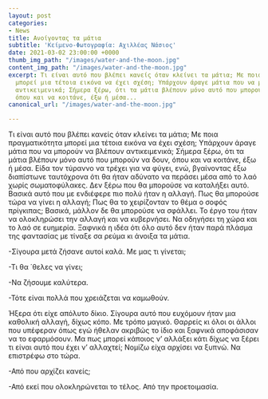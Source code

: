 ```yaml
---
layout: post
categories:
- News
title: Ανοίγοντας τα μάτια
subtitle: 'Κείμενο-Φωτογραφία: Αχιλλέας Νάσιος'
date: 2021-03-02 23:00:00 +0000
thumb_img_path: "/images/water-and-the-moon.jpg"
content_img_path: "/images/water-and-the-moon.jpg"
excerpt: Τι είναι αυτό που βλέπει κανείς όταν κλείνει τα μάτια; Με ποια πραγματικότητα
  μπορεί μια τέτοια εικόνα να έχει σχέση; Υπάρχουν άραγε μάτια που να μπορούν να βλέπουν
  αντικειμενικά; Σήμερα ξέρω, ότι τα μάτια βλέπουν μόνο αυτό που μπορούν να δουν,
  όπου και να κοιτάνε, έξω ή μέσα...
canonical_url: "/images/water-and-the-moon.jpg"

---
```

Τι είναι αυτό που βλέπει κανείς όταν κλείνει τα μάτια; Με ποια πραγματικότητα μπορεί μια τέτοια εικόνα να έχει σχέση; Υπάρχουν άραγε μάτια που να μπορούν να βλέπουν αντικειμενικά; Σήμερα ξέρω, ότι τα μάτια βλέπουν μόνο αυτό που μπορούν να δουν, όπου και να κοιτάνε, έξω ή μέσα. Είδα τον τύραννο να τρέχει για να φύγει, ενώ, βγαίνοντας έξω διαπίστωνε ταυτόχρονα ότι θα ήταν αδύνατο να περάσει μέσα από το λαό χωρίς σωματοφύλακες. Δεν ξέρω που θα μπορούσε να καταλήξει αυτό. Βασικά αυτό που με ενδιέφερε πιο πολύ ήταν η αλλαγή. Πως θα μπορούσε τώρα να γίνει η αλλαγή; Πως θα το χειρίζονταν το θέμα ο σοφός πρίγκιπας; Βασικά, μάλλον δε θα μπορούσε να σφάλλει. Το έργο του ήταν να ολοκληρώσει την αλλαγή και να κυβερνήσει. Να οδηγήσει τη χώρα και το λαό σε ευημερία. Ξαφνικά η ιδέα ότι όλο αυτό δεν ήταν παρά πλάσμα της φαντασίας με τίναξε σα ρεύμα κι άνοιξα τα μάτια.

\-Σίγουρα μετά ζήσανε αυτοί καλά. Με μας τι γίνεται;

\-Τι θα ΄θελες να γίνει;

\-Να ζήσουμε καλύτερα.

\-Τότε είναι πολλά που χρειάζεται να καμωθούν.

Ήξερα ότι είχε απόλυτο δίκιο. Σίγουρα αυτό που ευχόμουν ήταν μια καθολική αλλαγή, δίχως κόπο. Με τρόπο μαγικό. Θαρρείς κι όλοι οι άλλοι που υπέφεραν όπως εγώ ήθελαν ακριβώς το ίδιο και ξαφνικά αποφάσισαν να το εφαρμόσουν. Μα πως μπορεί κάποιος ν’ αλλάξει κάτι δίχως να ξέρει τι είναι αυτό που έχει ν’ αλλαχτεί; Νομίζω είχα αρχίσει να ξυπνώ. Να επιστρέφω στο τώρα.

\-Από που αρχίζει κανείς;

\-Από εκεί που ολοκληρώνεται το τέλος. Από την προετοιμασία.